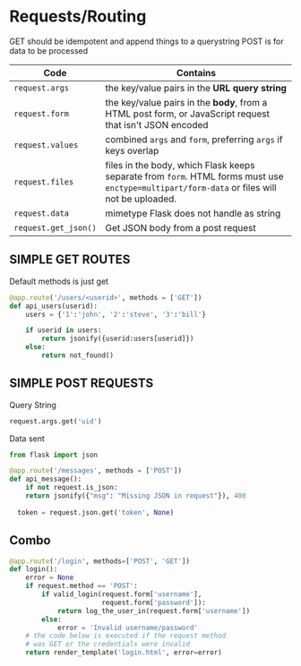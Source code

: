 # Requests/Routing

GET should be idempotent and append things to a querystring
POST is for data to be processed

| Code                 | Contains                                                     |
| -------------------- | ------------------------------------------------------------ |
| `request.args`       | the key/value pairs in the **URL query string**              |
| `request.form`       | the key/value pairs in the **body**, from a HTML post form, or JavaScript request that isn't JSON encoded |
| `request.values`     | combined `args` and `form`, preferring `args` if keys overlap |
| `request.files`      | files in the body, which Flask keeps separate from `form`. HTML forms must use `enctype=multipart/form-data` or files will not be uploaded. |
| `request.data`       | mimetype Flask does not handle as string                     |
| `request.get_json()` | Get JSON body from a post request                            |

## SIMPLE GET ROUTES

Default methods is just get

```python
@app.route('/users/<userid>', methods = ['GET'])
def api_users(userid):
    users = {'1':'john', '2':'steve', '3':'bill'}

    if userid in users:
        return jsonify({userid:users[userid]})
    else:
        return not_found()
```

## SIMPLE POST REQUESTS

Query String

```python
request.args.get('uid')
```

Data sent

```python
from flask import json

@app.route('/messages', methods = ['POST'])
def api_message():
	if not request.is_json:
  	return jsonify({"msg": "Missing JSON in request"}), 400
  
  token = request.json.get('token', None)
```

## Combo

```python
@app.route('/login', methods=['POST', 'GET'])
def login():
    error = None
    if request.method == 'POST':
        if valid_login(request.form['username'],
                       request.form['password']):
            return log_the_user_in(request.form['username'])
        else:
            error = 'Invalid username/password'
    # the code below is executed if the request method
    # was GET or the credentials were invalid
    return render_template('login.html', error=error)
```

